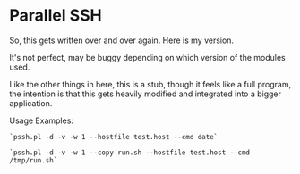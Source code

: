Parallel SSH
=============

So, this gets written over and over again. Here is my
version.

It's not perfect, may be buggy depending on which version
of the modules used.

Like the other things in here, this is a stub, though it feels like a full program,
the intention is that this gets heavily modified and integrated into a bigger application.

Usage Examples:

	`pssh.pl -d -v -w 1 --hostfile test.host --cmd date`

	`pssh.pl -d -v -w 1 --copy run.sh --hostfile test.host --cmd /tmp/run.sh`